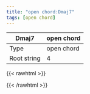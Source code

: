 ```yaml
---
title: "open chord:Dmaj7"
tags: [open chord]
---
```


|Dmaj7|open chord|
|---|---|
|Type|open chord|
|Root string|4|
{{< rawhtml >}}
<div class="container"></div>
<script>
const selector = '#container';
const chord = new ChordBox(selector);
chord.draw((new String("XX0222")));
</script>
{{< /rawhtml >}}
